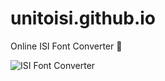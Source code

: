 # unitoisi.github.io
Online ISI Font Converter 💙

![ISI Font Converter](https://unitoisi.github.io/screenshot/isifont.jpg)

